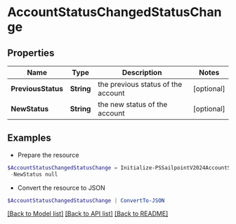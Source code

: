 # AccountStatusChangedStatusChange
## Properties

Name | Type | Description | Notes
------------ | ------------- | ------------- | -------------
**PreviousStatus** | **String** | the previous status of the account | [optional] 
**NewStatus** | **String** | the new status of the account | [optional] 

## Examples

- Prepare the resource
```powershell
$AccountStatusChangedStatusChange = Initialize-PSSailpointV2024AccountStatusChangedStatusChange  -PreviousStatus null `
 -NewStatus null
```

- Convert the resource to JSON
```powershell
$AccountStatusChangedStatusChange | ConvertTo-JSON
```

[[Back to Model list]](../README.md#documentation-for-models) [[Back to API list]](../README.md#documentation-for-api-endpoints) [[Back to README]](../README.md)

